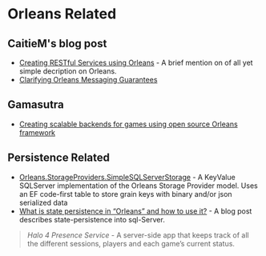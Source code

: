 # Orleans Related

## CaitieM's blog post

* [Creating RESTful Services using Orleans](https://caitiem.com/2014/04/04/creating-restful-services-using-orleans/) - A brief mention on of all yet simple decription on Orleans. 
* [Clarifying Orleans Messaging Guarantees](https://caitiem.com/2015/02/08/clarifying-orleans-messaging-guarantees/)

## Gamasutra

* [Creating scalable backends for games using open source Orleans framework](http://www.gamasutra.com/blogs/AshkanSaeediMazdeh/20151008/255588/Creating_scalable_backends_for_games_using_open_source_Orleans_framework.php)

## Persistence Related

* [Orleans.StorageProviders.SimpleSQLServerStorage](https://github.com/OrleansContrib/Orleans.StorageProviders.SimpleSQLServerStorage) - A KeyValue SQLServer implementation of the Orleans Storage Provider model. Uses an EF code-first table to store grain keys with binary and/or json serialized data
* [What is state persistence in “Orleans” and how to use it?](http://social.technet.microsoft.com/wiki/contents/articles/24953.what-is-state-persistence-in-orleans-and-how-to-use-it.aspx) - A blog post describes state-persistence into sql-Server.

> _Halo 4 Presence Service_ - A server-side app  that keeps track of all the different sessions, players and each game’s current status.
